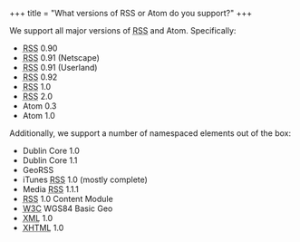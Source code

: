 +++
title = "What versions of RSS or Atom do you support?"
+++

We support all major versions of <abbr title="Rich Site Summary">RSS</abbr> and Atom. Specifically:

- <abbr title="Rich Site Summary">RSS</abbr> 0.90
- <abbr title="Rich Site Summary">RSS</abbr> 0.91 (Netscape)
- <abbr title="Rich Site Summary">RSS</abbr> 0.91 (Userland)
- <abbr title="Rich Site Summary">RSS</abbr> 0.92
- <abbr title="Rich Site Summary">RSS</abbr> 1.0
- <abbr title="Rich Site Summary">RSS</abbr> 2.0
- Atom 0.3
- Atom 1.0

Additionally, we support a number of namespaced elements out of the box:

- Dublin Core 1.0
- Dublin Core 1.1
- GeoRSS
- iTunes <abbr title="Rich Site Summary">RSS</abbr> 1.0 (mostly complete)
- Media <abbr title="Rich Site Summary">RSS</abbr> 1.1.1
- <abbr title="Rich Site Summary">RSS</abbr> 1.0 Content Module
- <abbr title="World Wide Web Consortium">W3C</abbr> WGS84 Basic Geo
- <abbr title="Extensible Markup Language">XML</abbr> 1.0
- <abbr title="Extensible HyperText Markup Language">XHTML</abbr> 1.0
